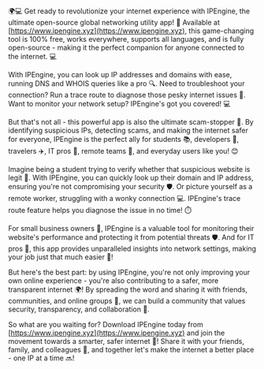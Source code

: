 🌍💻 Get ready to revolutionize your internet experience with IPEngine, the ultimate open-source global networking utility app! 🚀 Available at [https://www.ipengine.xyz](https://www.ipengine.xyz), this game-changing tool is 100% free, works everywhere, supports all languages, and is fully open-source - making it the perfect companion for anyone connected to the internet. 💻

With IPEngine, you can look up IP addresses and domains with ease, running DNS and WHOIS queries like a pro 🔍. Need to troubleshoot your connection? Run a trace route to diagnose those pesky internet issues 📡. Want to monitor your network setup? IPEngine's got you covered! 💻

But that's not all - this powerful app is also the ultimate scam-stopper 👊. By identifying suspicious IPs, detecting scams, and making the internet safer for everyone, IPEngine is the perfect ally for students 📚, developers 🤖, travelers ✈️, IT pros 🔧, remote teams 💼, and everyday users like you! 😊

Imagine being a student trying to verify whether that suspicious website is legit 👀. With IPEngine, you can quickly look up their domain and IP address, ensuring you're not compromising your security 🛡️. Or picture yourself as a remote worker, struggling with a wonky connection 💻. IPEngine's trace route feature helps you diagnose the issue in no time! ⏱️

For small business owners 👥, IPEngine is a valuable tool for monitoring their website's performance and protecting it from potential threats 🛡️. And for IT pros 🔧, this app provides unparalleled insights into network settings, making your job just that much easier 💪!

But here's the best part: by using IPEngine, you're not only improving your own online experience - you're also contributing to a safer, more transparent internet 🌍! By spreading the word and sharing it with friends, communities, and online groups 👥, we can build a community that values security, transparency, and collaboration 💪.

So what are you waiting for? Download IPEngine today from [https://www.ipengine.xyz](https://www.ipengine.xyz) and join the movement towards a smarter, safer internet 🌟! Share it with your friends, family, and colleagues 👥, and together let's make the internet a better place - one IP at a time 🔜!